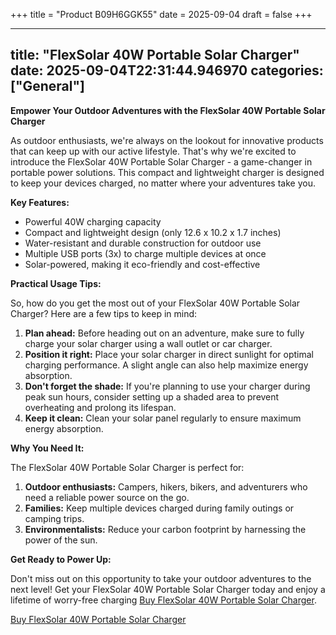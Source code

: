 +++
title = "Product B09H6GGK55"
date = 2025-09-04
draft = false
+++

---
title: "FlexSolar 40W Portable Solar Charger"
date: 2025-09-04T22:31:44.946970
categories: ["General"]
---
**Empower Your Outdoor Adventures with the FlexSolar 40W Portable Solar Charger**

As outdoor enthusiasts, we're always on the lookout for innovative products that can keep up with our active lifestyle. That's why we're excited to introduce the FlexSolar 40W Portable Solar Charger - a game-changer in portable power solutions. This compact and lightweight charger is designed to keep your devices charged, no matter where your adventures take you.

**Key Features:**

* Powerful 40W charging capacity
* Compact and lightweight design (only 12.6 x 10.2 x 1.7 inches)
* Water-resistant and durable construction for outdoor use
* Multiple USB ports (3x) to charge multiple devices at once
* Solar-powered, making it eco-friendly and cost-effective

**Practical Usage Tips:**

So, how do you get the most out of your FlexSolar 40W Portable Solar Charger? Here are a few tips to keep in mind:

1. **Plan ahead:** Before heading out on an adventure, make sure to fully charge your solar charger using a wall outlet or car charger.
2. **Position it right:** Place your solar charger in direct sunlight for optimal charging performance. A slight angle can also help maximize energy absorption.
3. **Don't forget the shade:** If you're planning to use your charger during peak sun hours, consider setting up a shaded area to prevent overheating and prolong its lifespan.
4. **Keep it clean:** Clean your solar panel regularly to ensure maximum energy absorption.

**Why You Need It:**

The FlexSolar 40W Portable Solar Charger is perfect for:

1. **Outdoor enthusiasts:** Campers, hikers, bikers, and adventurers who need a reliable power source on the go.
2. **Families:** Keep multiple devices charged during family outings or camping trips.
3. **Environmentalists:** Reduce your carbon footprint by harnessing the power of the sun.

**Get Ready to Power Up:**

Don't miss out on this opportunity to take your outdoor adventures to the next level! Get your FlexSolar 40W Portable Solar Charger today and enjoy a lifetime of worry-free charging [Buy FlexSolar 40W Portable Solar Charger](https://www.amazon.com/dp/B09H6GGK55).

[Buy FlexSolar 40W Portable Solar Charger](https://www.amazon.com/dp/B09H6GGK55)
